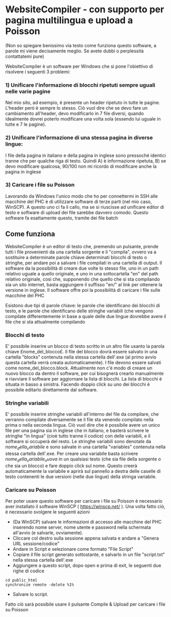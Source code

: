 # WebsiteCompiler - con supporto per pagina multilingua e upload a Poisson

(Non so spiegare benissimo via testo come funziona questo software, a parole mi viene decisamente meglio. Se avete dubbi o perplessità contattatemi pure)

WebsiteCompiler è un software per Windows che si pone l'obiettivo di risolvere i seguenti 3 problemi:
### 1) Unificare l'informazione di blocchi ripetuti sempre uguali nelle varie pagine
Nel mio sito, ad esempio, è presente un header ripetuto in tutte le pagine. L'header però è sempre lo stesso. Ciò vuol dire che se devo fare un cambiamento all'header, devo modificarlo in 7 file diversi, quando idealmente dovrei poterlo modificare una volta sola (essendo lui uguale in tutte e 7 le pagine).

### 2) Unificare l'informazione di una stessa pagina in diverse lingue:
I file della pagina in italiano e della pagina in inglese sono pressoché identici tranne che per qualche riga di testo. Quindi A) è informazione ripetuta, B) se devo modificare qualcosa, 90/100 non mi ricordo di modificare anche la pagina in inglese

### 3) Caricare i file su Poisson
Lavorando da Windows l'unico modo che ho per connettermi in SSH alle macchine del PHC è di utilizzare software di terze parti (nel mio caso, WinSCP). A questo uno ci fa il callo, ma se si riuscisse ad unificare editor di testo e software di upload dei file sarebbe davvero comodo. Questo software fa esattamente questo, tramite dei file batch

## Come funziona
WebsiteCompiler è un editor di testo che, premendo un pulsante, prende tutti i file provenienti da una cartella sorgente e li "compila", ovvero va a sostituire a determinate parole chiave determinati blocchi di testo o stringhe, per andare poi a salvare i file compilati in una cartella di output. 
Il software da la possibilità di creare due volte lo stesso file, uno in un path relativo uguale a quello originale, e uno in una sottocartella "en" del path relativo originale, così che, supponendo che quello che si sta compilando sia un sito internet, basta aggiungere il suffisso "en/" al link per ottenere la versione in inglese. 
Il software offre poi la possibilità di caricare i file sulle macchine del PHC

Esistono due tipi di parole chiave: le parole che identificano dei blocchi di testo, e le parole che identificano delle stringhe variabili (che vengono compilate differentemente in base a quale delle due lingue dovrebbe avere il file che si sta attualmente compilando

### Blocchi di testo
E' possibile inserire un blocco di testo scritto in un altro file usanto la parola chiave £nome_del_blocco£. Il file del blocco dovrà essere salvato in una cartella "blocks" contenuta nella stessa cartella dell'.exe (al primo avvio questa cartella verrà creata automaticamente).
I file devono essere salvati come nome_del_blocco.block. Attualmente non c'è modo di creare un nuovo blocco da dentro il software, per cui bisognerà crearlo manualmente e riavviare il software per aggiornare la lista di blocchi.
La lista di blocchi è situata in basso a sinistra. Facendo doppio click su uno dei blocchi è possibile editarlo direttamente dal software.

### Stringhe variabili
E' possibile inserire stringhe variabili all'interno del file da compilare, che verranno compilate diversamente se il file sta venendo compilato nella prima o nella seconda lingua. Ciò vuol dire che è possibile avere un unico file per una pagina sia in inglese che in italiano,
e basterà scrivere le stringhe "in lingua" (cioè tutto tranne il codice) con delle variabili, e il software si occuperà del resto. Le stringhe variabili sono denotate da $nome_della_variabile$ e sono salvate in una cartella "variables" contenuta nella stessa cartella dell'.exe.
Per creare una variabile basta scrivere $nome_della_variabile_nuova$ in un qualsiasi testo (che sia file della sorgente o che sia un blocco) e fare doppio click sul nome. Questo creerà automaticamente la variabile e aprirà sul pannello a destra delle caselle di testo contenenti
le due versioni (nelle due lingue) della stringa variabile.

### Caricare su Poisson
Per poter usare questo software per caricare i file su Poisson è necessario aver installato il software WinSCP ( https://winscp.net/ ). Una volta fatto ciò, è necessario svolgere le seguenti azioni
- (Da WinSCP) salvare le informazioni di accesso alle macchine del PHC inserendo nome server, nome utente e password nella schermata all'avvio (e salvarle, ovviamente).
- Cliccare col destro sulla sessione appena salvata e andare a "Genera URL sessione/codice"
- Andare in Script e selezionare come formato "File Script"
- Copiare il file script generato sottostante, e salvarlo in un file "script.txt" nella stessa cartella dell'.exe
- Aggiungere a questo script, dopo open e prima di exit, le seguenti due righe di codice
```
cd public_html
synchronize remote -delete %1%
```
- Salvare lo script.

Fatto ciò sarà possibile usare il pulsante Compile & Upload per caricare i file su Poisson
